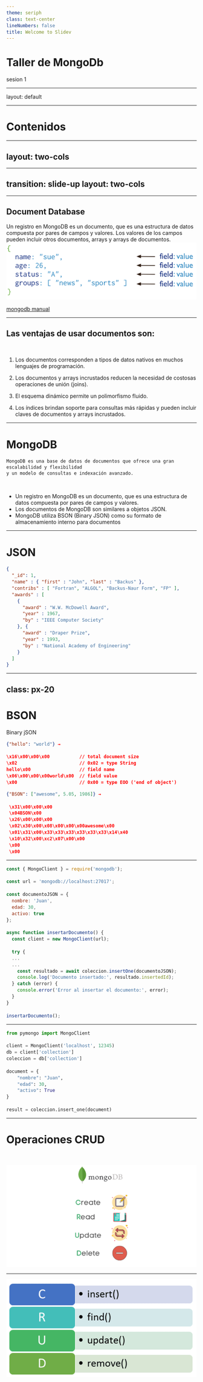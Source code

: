 ```yaml
---
theme: seriph
class: text-center
lineNumbers: false
title: Welcome to Slidev
---
```


# Taller de MongoDb

sesion 1

---
layout: default

---

# Contenidos

---
layout: two-cols
---


<template v-slot:default>

# Introduccion

<!-- ![reference](/NoSQLDatabases.png) -->
<img src="./public/NoSQLDatabases.png" width="420"/>

</template>

<template v-slot:right>

![reference2](/mongo.png)

</template>


---
transition: slide-up
layout: two-cols
---

<template v-slot:default>


<v-clicks>

# Relacionales (SQL)

- Los datos están organizados en tablas
- En las tablas existen columnas y registros
- Una tabla no puede estar dentro de otra tabla
- Una columna puede tener sólo un tipo de dato fijo

</v-clicks>

<br>
<br>

<v-click>


![sql](/sqltable.png)


</v-click>

</template>
<template v-slot:right>


<v-clicks>

# No relacionales (No-SQL)

- Los datos no están organizados en tablas
- Las colecciones son un conjunto de objetos, nodos o documentos
- Cada colecion consta del nombre de una propiedad y su valor
- Existen coleccines `embebidas`

</v-clicks>
<v-click>

![nosql2](/types-of-nosql-datastores.png)

</v-click>


</template>

---

## Document Database

Un registro en MongoDB es un documento, que es una estructura de datos compuesta por pares de campos y valores.
Los valores de los campos pueden incluir otros documentos, arrays y arrays de documentos.
![monogdbdatabase](crud-annotated-document.bakedsvg.svg)

[mongodb manual](https://www.mongodb.com/docs/manual/introduction/#document-database)

---

## Las ventajas de usar documentos son:

<br>

1. Los documentos corresponden a tipos de datos nativos en muchos lenguajes de programación.

2. Los documentos y arrays incrustados reducen la necesidad de costosas operaciones de unión (joins).

3. El esquema dinámico permite un polimorfismo fluido.

4. Los índices brindan soporte para consultas más rápidas y pueden incluir claves de documentos y arrays incrustados.

---

# MongoDB

```
MongoDB es una base de datos de documentos que ofrece una gran escalabilidad y flexibilidad
y un modelo de consultas e indexación avanzado.

```
<br>

* Un registro en MongoDB es un documento, que es una estructura de datos compuesta por pares de campos y valores.
* Los documentos de MongoDB son similares a objetos JSON.
* MongoDB utiliza BSON (Binary JSON) como su formato de almacenamiento interno para documentos
---

# JSON

```json
{
  "_id": 1,
  "name" : { "first" : "John", "last" : "Backus" },
  "contribs" : [ "Fortran", "ALGOL", "Backus-Naur Form", "FP" ],
  "awards" : [
    {
      "award" : "W.W. McDowell Award",
      "year" : 1967,
      "by" : "IEEE Computer Society"
    }, {
      "award" : "Draper Prize",
      "year" : 1993,
      "by" : "National Academy of Engineering"
    }
  ]
}

```

---
class: px-20
---

# BSON

Binary jSON

```json
{"hello": "world"} →

\x16\x00\x00\x00           // total document size
\x02                       // 0x02 = type String
hello\x00                  // field name
\x06\x00\x00\x00world\x00  // field value
\x00                       // 0x00 = type EOO ('end of object')

```

```json
{"BSON": ["awesome", 5.05, 1986]} →

 \x31\x00\x00\x00
 \x04BSON\x00
 \x26\x00\x00\x00
 \x02\x30\x00\x08\x00\x00\x00awesome\x00
 \x01\x31\x00\x33\x33\x33\x33\x33\x33\x14\x40
 \x10\x32\x00\xc2\x07\x00\x00
 \x00
 \x00

```
---



```js
const { MongoClient } = require('mongodb');

const url = 'mongodb://localhost:27017';

const documentoJSON = {
  nombre: 'Juan',
  edad: 30,
  activo: true
};

async function insertarDocumento() {
  const client = new MongoClient(url);

  try {
  ...
  ...
    const resultado = await coleccion.insertOne(documentoJSON);
    console.log('Documento insertado:', resultado.insertedId);
  } catch (error) {
    console.error('Error al insertar el documento:', error);
  }
}

insertarDocumento();
```

---

```python
from pymongo import MongoClient

client = MongoClient('localhost', 12345)
db = client['collection']
coleccion = db['collection']

document = {
    "nombre": "Juan",
    "edad": 30,
    "activo": True
}

result = coleccion.insert_one(document)
```
---

# Operaciones CRUD

<br>

![crud](crud.png)

---

![crud](crud.webp)

